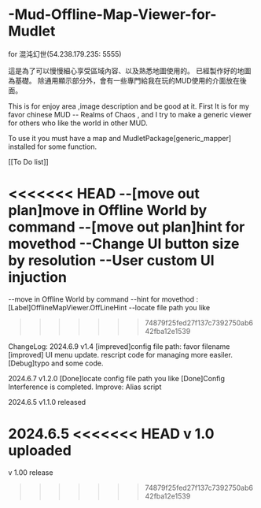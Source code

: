 # -Mud-Offline-Map-Viewer-for-Mudlet
for 混沌幻世(54.238.179.235: 5555)

這是為了可以慢慢細心享受區域內容、以及熟悉地圖使用的。
已經製作好的地圖為基礎。
除通用顯示部分外，會有一些專門給我在玩的MUD使用的介面放在後面。

This is for enjoy area ,image description and be good at it.
First It is for my favor chinese MUD -- Realms of Chaos , and I try to make a generic viewer for others who like the world in other MUD.

To use it you must have a map and MudletPackage[generic_mapper] installed for some function.


[[To Do list]]

<<<<<<< HEAD
--[move out plan]move in Offline World by command
--[move out plan]hint for movethod
--Change UI button size by resolution
--User custom UI injuction
=======
--move in Offline World by command
--hint for movethod : [Label]OfflineMapViewer.OffLineHint
--locate file path you like
>>>>>>> 74879f25fed27f137c7392750ab642fba12e1539

ChangeLog:
2024.6.9
v1.4
  [impreved]config file path: favor filename
  [improved] UI menu update. rescript code for managing more easiler.
  [Debug]typo and some code.

2024.6.7
v1.2.0
  [Done]locate config file path you like
  [Done]Config Interference is completed.
  Improve: Alias script
  
2024.6.5
v1.1.0 released

2024.6.5
<<<<<<< HEAD
v 1.0 uploaded
=======
v 1.00 release
>>>>>>> 74879f25fed27f137c7392750ab642fba12e1539
